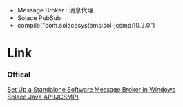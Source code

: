 - Message Broker : 消息代理
- Solace PubSub
- compile("com.solacesystems:sol-jcsmp:10.2.0")


# Link
### Offical
[Set Up a Standalone Software Message Broker in Windows](https://docs.solace.com/Solace-SW-Broker-Set-Up/Docker-Containers/Set-Up-Single-Win-Container.htm)  
[Solace Java API(JCSMP)](https://solace.com/samples/solace-samples-java/)
